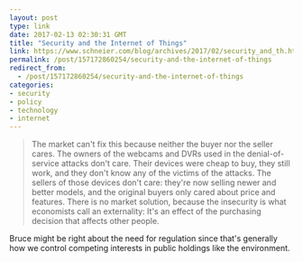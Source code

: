 ```yaml
---
layout: post
type: link
date: 2017-02-13 02:30:31 GMT
title: "Security and the Internet of Things"
link: https://www.schneier.com/blog/archives/2017/02/security_and_th.html
permalink: /post/157172860254/security-and-the-internet-of-things
redirect_from: 
  - /post/157172860254/security-and-the-internet-of-things
categories:
- security
- policy
- technology
- internet
---
```


<p><blockquote>The market can't fix this because neither the buyer nor the seller cares. The owners of the webcams and DVRs used in the denial-of-service attacks don't care. Their devices were cheap to buy, they still work, and they don't know any of the victims of the attacks. The sellers of those devices don't care: they're now selling newer and better models, and the original buyers only cared about price and features. There is no market solution, because the insecurity is what economists call an externality: It's an effect of the purchasing decision that affects other people. </blockquote>
<p>Bruce might be right about the need for regulation since that's generally how we control competing interests in public holdings like the environment.</p></p>